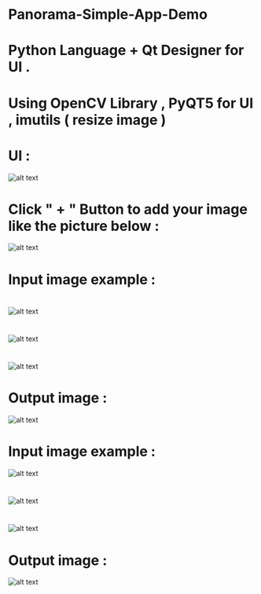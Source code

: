 # Panorama-Simple-App-Demo
# Python Language + Qt Designer for UI .
# Using OpenCV Library , PyQT5 for UI , imutils ( resize image ) 
# UI :
![alt text](https://github.com/Baticsute/Panorama-Simple-App-Demo/tree/master/Results/panoramaUI.png)
# Click " + " Button to add your image like the picture below :
![alt text](https://github.com/Baticsute/Panorama-Simple-App-Demo/tree/master/Results/PanoramaUser.png)
#
# Input image example :
#
![alt text](https://github.com/Baticsute/Panorama-Simple-App-Demo/tree/master/TestImages/1Hill.JPG)
#
![alt text](https://github.com/Baticsute/Panorama-Simple-App-Demo/tree/master/TestImages/2Hill.JPG)
#
![alt text](https://github.com/Baticsute/Panorama-Simple-App-Demo/tree/master/TestImages/3Hill.JPG)
#
# Output image :
![alt text](https://github.com/Baticsute/Panorama-Simple-App-Demo/tree/master/Results/HillPano1.png)
#
# Input image example :
![alt text](https://github.com/Baticsute/Panorama-Simple-App-Demo/tree/master/TestImages/test1.jpg)
#
![alt text](https://github.com/Baticsute/Panorama-Simple-App-Demo/tree/master/TestImages/test2.jpg)
#
![alt text](https://github.com/Baticsute/Panorama-Simple-App-Demo/tree/master/TestImages/test3.jpg)
#
# Output image :
![alt text](https://github.com/Baticsute/Panorama-Simple-App-Demo/tree/master/Results/switzerlandPano2.png)

